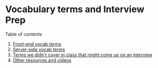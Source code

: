 # Vocabulary terms and Interview Prep

Table of contents
1. [Front-end vocab terms](./chapters/front-end-terms.md)
1. [Server-side vocab terms](./chapters/server-side-terms.md)
1. [Terms we didn't cover in class that might come up on an interview](./chapters/not-covered-in-class.md)
1. [Other resources and videos](./chapters/other-resources.md)
